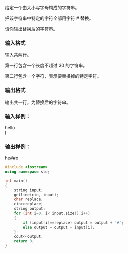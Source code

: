 给定一个由大小写字母构成的字符串。  

把该字符串中特定的字符全部用字符 # 替换。  

请你输出替换后的字符串。  

### 输入格式
输入共两行。  
  
第一行包含一个长度不超过 30 的字符串。  

第二行包含一个字符，表示要替换掉的特定字符。  
  
### 输出格式
输出共一行，为替换后的字符串。  

### 输入样例：
hello  
l  
### 输出样例：
he##o

```c++
#include <iostream>
using namespace std;

int main()
{
    string input;
    getline(cin, input);
    char replace;
    cin>>replace;
    string output;
    for (int i=0; i< input.size();i++)
    {
        if (input[i]==replace) output = output + '#';
        else output = output + input[i];
    }
    cout<<output;
    return 0;
}
```

